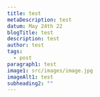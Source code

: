 ```yaml
---
title: test
metaDescription: test
datum: May 24th 22
blogTitle: test
description: test
author: test
tags:
  - post
paragraph1: test
image1: src/images/image.jpg
imageAlt1: test
subheading2: ""
---
```

